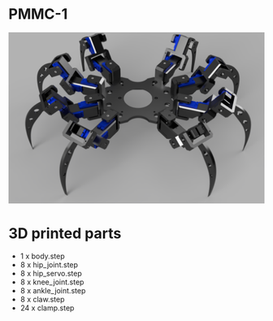 # PMMC-1

![Render](https://github.com/hansj66/PMMC-1/raw/master/images/render.PNG)

# 3D printed parts

* 1 x body.step
* 8 x hip_joint.step
* 8 x hip_servo.step
* 8 x knee_joint.step
* 8 x ankle_joint.step
* 8 x claw.step
* 24 x clamp.step
